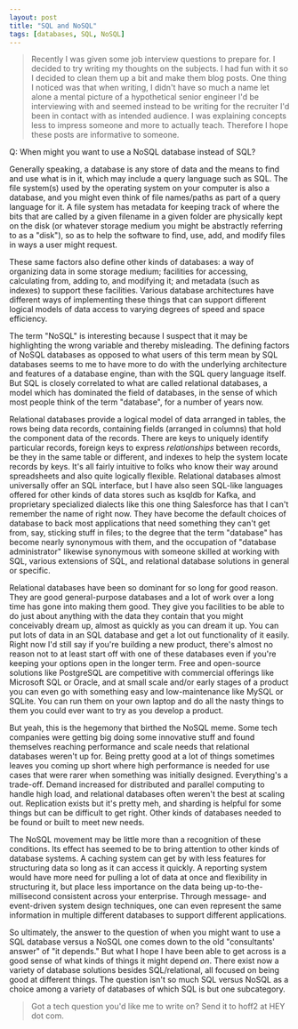 ```yaml
---
layout: post
title: "SQL and NoSQL"
tags: [databases, SQL, NoSQL]
---
```


 > Recently I was given some job interview questions to prepare for. I decided
 > to try writing my thoughts on the subjects. I had fun with it so I decided to
 > clean them up a bit and make them blog posts. One thing I noticed was that
 > when writing, I didn't have so much a name let alone a mental picture of a
 > hypothetical senior engineer I'd be interviewing with and seemed instead to
 > be writing for the recruiter I'd been in contact with as intended audience. I
 > was explaining concepts less to impress someone and more to actually teach.
 > Therefore I hope these posts are informative to someone.

Q: When might you want to use a NoSQL database instead of SQL?

Generally speaking, a database is any store of data and the means to find and
use what is in it, which may include a query language such as SQL. The file
system(s) used by the operating system on your computer is also a database, and
you might even think of file names/paths as part of a query language for it. A
file system has metadata for keeping track of where the bits that are called by
a given filename in a given folder are physically kept on the disk (or whatever
storage medium you might be abstractly referring to as a "disk"), so as to help
the software to find, use, add, and modify files in ways a user might request.

These same factors also define other kinds of databases: a way of organizing
data in some storage medium; facilities for accessing, calculating from, adding
to, and modifying it; and metadata (such as indexes) to support these
facilities. Various database architectures have different ways of implementing
these things that can support different logical models of data access to varying
degrees of speed and space efficiency. 

The term "NoSQL" is interesting because I suspect that it may be highlighting
the wrong variable and thereby misleading. The defining factors of NoSQL
databases as opposed to what users of this term mean by SQL databases seems to
me to have more to do with the underlying architecture and features of a
database engine, than with the SQL query language itself. But SQL is closely
correlated to what are called relational databases, a model which has dominated
the field of databases, in the sense of which most people think of the term
"database", for a number of years now.

Relational databases provide a logical model of data arranged in tables, the
rows being data records, containing fields (arranged in columns) that hold the
component data of the records. There are keys to uniquely identify particular
records, foreign keys to express _relationships_ between records, be they in the
same table or different, and indexes to help the system locate records by keys.
It's all fairly intuitive to folks who know their way around spreadsheets and
also quite logically flexible. Relational databases almost universally offer an
SQL interface, but I have also seen SQL-like languages offered for other kinds
of data stores such as ksqldb for Kafka, and proprietary specialized dialects
like this one thing Salesforce has that I can't remember the name of right now.
They have become the default choices of database to back most applications that
need something they can't get from, say, sticking stuff in files; to the degree
that the term "database" has become nearly synonymous with them, and the
occupation of "database administrator" likewise synonymous with someone skilled
at working with SQL, various extensions of SQL, and relational database
solutions in general or specific.

Relational databases have been so dominant for so long for good reason. They are
good general-purpose databases and a lot of work over a long time has gone into
making them good. They give you facilities to be able to do just about anything
with the data they contain that you might conceivably dream up, almost as
quickly as you can dream it up. You can put lots of data in an SQL database and
get a lot out functionality of it easily.  Right now I'd still say if you're
building a new product, there's almost no reason not to at least start off with
one of these databases even if you're keeping your options open in the longer
term. Free and open-source solutions like PostgreSQL are competitive with
commercial offerings like Microsoft SQL or Oracle, and at small scale and/or
early stages of a product you can even go with something easy and
low-maintenance like MySQL or SQLite. You can run them on your own laptop and do
all the nasty things to them you could ever want to try as you develop a
product.

But yeah, this is the hegemony that birthed the NoSQL meme. Some tech companies
were getting big doing some innovative stuff and found themselves reaching
performance and scale needs that relational databases weren't up for. Being
pretty good at a lot of things sometimes leaves you coming up short where high
performance is needed for use cases that were rarer when something was initially
designed. Everything's a trade-off. Demand increased for distributed and
parallel computing to handle high load, and relational databases often weren't
the best at scaling out. Replication exists but it's pretty meh, and sharding is
helpful for some things but can be difficult to get right. Other kinds of
databases needed to be found or built to meet new needs.

The NoSQL movement may be little more than a recognition of these conditions.
Its effect has seemed to be to bring attention to other kinds of database
systems. A caching system can get by with less features for structuring data so
long as it can access it quickly. A reporting system would have more need for
pulling a lot of data at once and flexibility in structuring it, but place less
importance on the data being up-to-the-millisecond consistent across your
enterprise. Through message- and event-driven system design techniques, one can
even represent the same information in multiple different databases to support
different applications.

So ultimately, the answer to the question of when you might want to use a SQL
database versus a NoSQL one comes down to the old "consultants' answer" of "it
depends." But what I hope I have been able to get across is a good sense of what
kinds of things it might depend _on_. There exist now a variety of database
solutions besides SQL/relational, all focused on being good at different things.
The question isn't so much SQL versus NoSQL as a choice among a variety of
databases of which SQL is but one subcategory.

 > Got a tech question you'd like me to write on? Send it to hoff2 at HEY dot
 > com.
